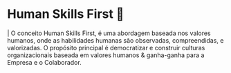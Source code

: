 # Human Skills First 🚀


| O conceito Human Skills First, é uma abordagem baseada nos valores humanos, onde as habilidades humanas são observadas, compreendidas, e valorizadas. O propósito principal é democratizar e construir culturas organizacionais baseada em valores humanos & ganha-ganha para a Empresa e o Colaborador.